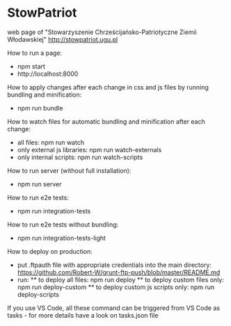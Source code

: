 # StowPatriot
web page of "Stowarzyszenie Chrześcijańsko-Patriotyczne Ziemii Włodawskiej"
http://stowpatriot.ugu.pl

How to run a page:
* npm start
* http://localhost:8000

How to apply changes after each change in css and js files by running bundling and minification:
* npm run bundle

How to watch files for automatic bundling and minification after each change:
* all files: npm run watch
* only external js libraries: npm run watch-externals
* only internal scripts: npm run watch-scripts

How to run server (without full installation):
* npm run server

How to run e2e tests:
* npm run integration-tests

How to run e2e tests without bundling:
* npm run integration-tests-light

How to deploy on production:
* put .ftpauth file with appropriate credentials into the main directory:
https://github.com/Robert-W/grunt-ftp-push/blob/master/README.md
* run:
** to deploy all files: npm run deploy
** to deploy custom files only: npm run deploy-custom
** to deploy custom js scripts only: npm run deploy-scripts

If you use VS Code, all these command can be triggered from VS Code as tasks - for more details have a look on tasks.json file